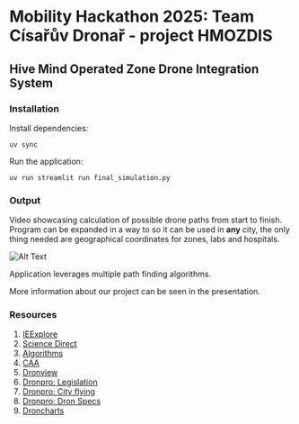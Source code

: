 # Mobility Hackathon 2025: Team Císařův Dronař - project HMOZDIS
## Hive Mind Operated Zone Drone Integration System

### Installation

Install dependencies:
```shell
uv sync
```

Run the application:
```shell
uv run streamlit run final_simulation.py
```

### Output

Video showcasing calculation of possible drone paths from start to finish. Program can be expanded in a way to so it can be used in **any** city, the only thing needed are geographical coordinates for zones, labs and hospitals.

![Alt Text](video.gif)

Application leverages multiple path finding algorithms.

More information about our project can be seen in the presentation.

### Resources

1. [IEExplore](https://ieeexplore.ieee.org/document/8408258?denied=)
2. [Science Direct](https://www.sciencedirect.com/science/article/pii/S0926580523005137?ref=pdf_download&fr=RR-2&rr=9123ea1ebf05b391)
3. [Algorithms](https://pure.tudelft.nl/ws/portalfiles/portal/40690538/Comparison_between_Astar_and_RRT_Algorithms_for_UAV_Path_Planning.pdf)
4. [CAA](https://www.caa.cz/provoz/bezpilotni-letadla/zemepisne-zony/blizsi-informace-k-omezenemu-prostoru-lkr10-uas/)
5. [Dronview](https://dronview.rlp.cz/)
6. [Dronpro: Legislation](https://dronpro.cz/legislativa)
7. [Dronpro: City flying](https://dronpro.cz/letani-s-dronem-nad-mesty-jake-mate-moznosti)
8. [Dronpro: Dron Specs](https://dronpro.cz/dron-dji-matrice-300-rtk)
9. [Droncharts](https://dronecharts.eu/)

